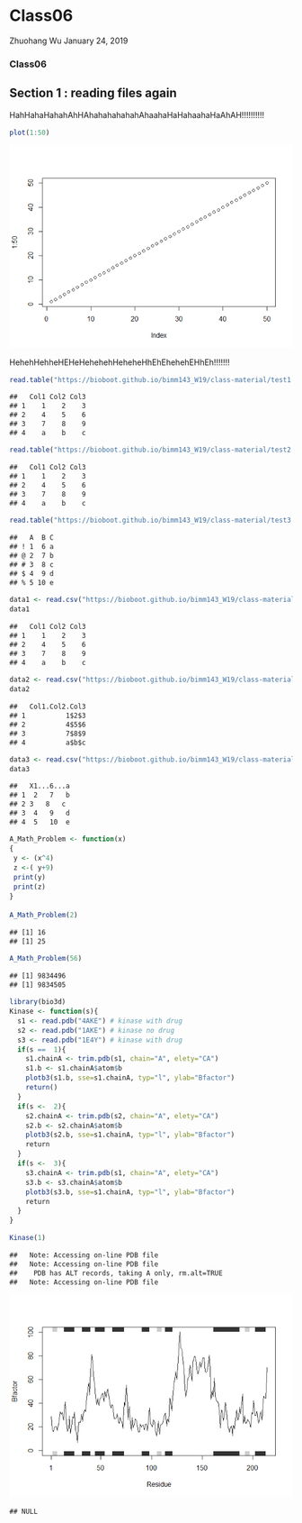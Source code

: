 Class06
================
Zhuohang Wu
January 24, 2019

### Class06

Section 1 : reading files again
-------------------------------

HahHahaHahahAhHAhahahahahahAhaahaHaHahaahaHaAhAH!!!!!!!!!!

``` r
plot(1:50)
```

![](Class06_files/figure-markdown_github/unnamed-chunk-1-1.png)

HehehHehheHEHeHehehehHeheheHhEhEhehehEHhEh!!!!!!!

``` r
read.table("https://bioboot.github.io/bimm143_W19/class-material/test1.txt", header= TRUE, sep=",")
```

    ##   Col1 Col2 Col3
    ## 1    1    2    3
    ## 2    4    5    6
    ## 3    7    8    9
    ## 4    a    b    c

``` r
read.table("https://bioboot.github.io/bimm143_W19/class-material/test2.txt", header=TRUE, sep="$")
```

    ##   Col1 Col2 Col3
    ## 1    1    2    3
    ## 2    4    5    6
    ## 3    7    8    9
    ## 4    a    b    c

``` r
read.table("https://bioboot.github.io/bimm143_W19/class-material/test3.txt", col.names = c("A","B","C"), row.names = c("!","@","#","$","%"), sep="")
```

    ##   A  B C
    ## ! 1  6 a
    ## @ 2  7 b
    ## # 3  8 c
    ## $ 4  9 d
    ## % 5 10 e

``` r
data1 <- read.csv("https://bioboot.github.io/bimm143_W19/class-material/test1.txt")
data1
```

    ##   Col1 Col2 Col3
    ## 1    1    2    3
    ## 2    4    5    6
    ## 3    7    8    9
    ## 4    a    b    c

``` r
data2 <- read.csv("https://bioboot.github.io/bimm143_W19/class-material/test2.txt")
data2
```

    ##   Col1.Col2.Col3
    ## 1          1$2$3
    ## 2          4$5$6
    ## 3          7$8$9
    ## 4          a$b$c

``` r
data3 <- read.csv("https://bioboot.github.io/bimm143_W19/class-material/test3.txt")
data3
```

    ##   X1...6...a
    ## 1  2   7   b
    ## 2 3   8   c 
    ## 3  4   9   d
    ## 4  5   10  e

``` r
A_Math_Problem <- function(x)
{
 y <- (x^4) 
 z <-( y+9)
 print(y)
 print(z)
}

A_Math_Problem(2)
```

    ## [1] 16
    ## [1] 25

``` r
A_Math_Problem(56)
```

    ## [1] 9834496
    ## [1] 9834505

``` r
library(bio3d)
Kinase <- function(s){
  s1 <- read.pdb("4AKE") # kinase with drug
  s2 <- read.pdb("1AKE") # kinase no drug
  s3 <- read.pdb("1E4Y") # kinase with drug
  if(s ==  1){
    s1.chainA <- trim.pdb(s1, chain="A", elety="CA")
    s1.b <- s1.chainA$atom$b
    plotb3(s1.b, sse=s1.chainA, typ="l", ylab="Bfactor")
    return()
  }
  if(s <-  2){
    s2.chainA <- trim.pdb(s2, chain="A", elety="CA")
    s2.b <- s2.chainA$atom$b
    plotb3(s2.b, sse=s1.chainA, typ="l", ylab="Bfactor")
    return
  }
  if(s <-  3){
    s3.chainA <- trim.pdb(s1, chain="A", elety="CA")
    s3.b <- s3.chainA$atom$b
    plotb3(s3.b, sse=s1.chainA, typ="l", ylab="Bfactor")
    return
  }
}
```

``` r
Kinase(1)
```

    ##   Note: Accessing on-line PDB file
    ##   Note: Accessing on-line PDB file
    ##    PDB has ALT records, taking A only, rm.alt=TRUE
    ##   Note: Accessing on-line PDB file

![](Class06_files/figure-markdown_github/unnamed-chunk-11-1.png)

    ## NULL
